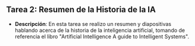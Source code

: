 ## Tarea 2: Resumen de la Historia de la IA
- **Descripción**: En esta tarea se realizo un resumen y diapositivas hablando acerca de la historia de la inteligencia artificial, tomando de referencia el libro "Artificial Intelligence A guide to Intelligent Systems".
